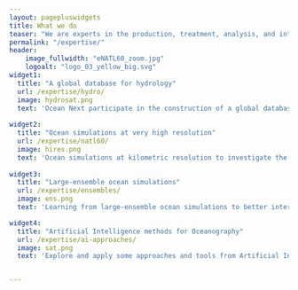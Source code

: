 ```yaml
---
layout: pagepluswidgets
title: What we do
teaser: "We are experts in the production, treatment, analysis, and interpretation of geoscientific data in relation to the hydrosphere, in particular in oceanography and hydrology. Read more about some science projects we are involved in:"
permalink: "/expertise/"
header:
    image_fullwidth: "eNATL60_zoom.jpg"
    logoalt: "logo_03_yellow_big.svg"
widget1:
  title: "A global database for hydrology"
  url: /expertise/hydro/
  image: hydrosat.png
  text: 'Ocean Next participate in the construction of a global database for hydrological data [...]'
  
widget2:
  title: "Ocean simulations at very high resolution"
  url: /expertise/natl60/
  image: hires.png
  text: 'Ocean simulations at kilometric resolution to investigate the role of submesoscale oceanic turbulence in the Earth’s climate. [...]'
  
widget3:
  title: "Large-ensemble ocean simulations"
  url: /expertise/ensembles/
  image: ens.png
  text: 'Learning from large-ensemble ocean simulations to better interpret satellite and in-situ ocean data [...]'

widget4:
  title: "Artificial Intelligence methods for Oceanography"
  url: /expertise/ai-approaches/
  image: sat.png
  text: 'Explore and apply some approaches and tools from Artificial Intelligence in the context ocean data assimilation and spatial oceanography [...]'


---
```


